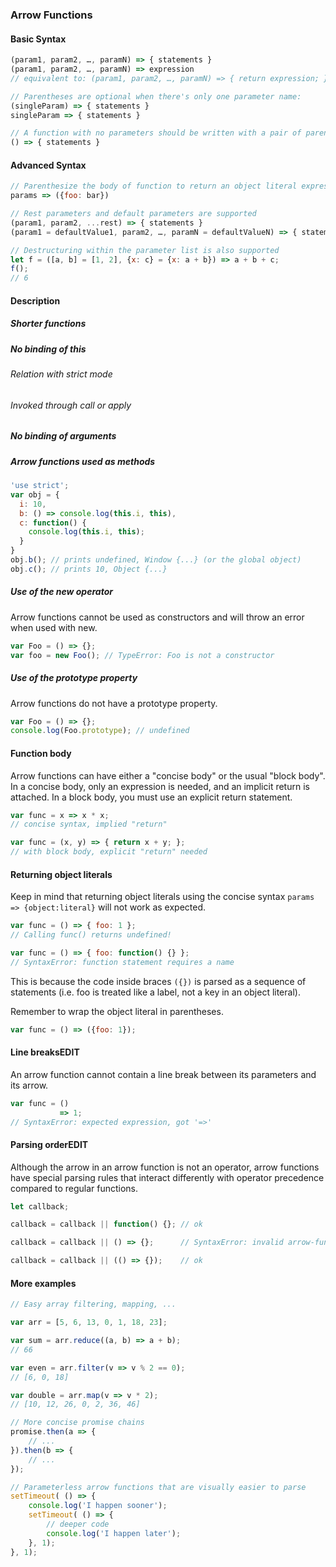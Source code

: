 ### Arrow Functions
#### Basic Syntax
``` javascript
(param1, param2, …, paramN) => { statements }
(param1, param2, …, paramN) => expression
// equivalent to: (param1, param2, …, paramN) => { return expression; }

// Parentheses are optional when there's only one parameter name:
(singleParam) => { statements }
singleParam => { statements }

// A function with no parameters should be written with a pair of parentheses.
() => { statements }
```

#### Advanced Syntax
``` javascript
// Parenthesize the body of function to return an object literal expression:
params => ({foo: bar})

// Rest parameters and default parameters are supported
(param1, param2, ...rest) => { statements }
(param1 = defaultValue1, param2, …, paramN = defaultValueN) => { statements }

// Destructuring within the parameter list is also supported
let f = ([a, b] = [1, 2], {x: c} = {x: a + b}) => a + b + c;
f();  
// 6
```

#### Description
##### Shorter functions
##### No binding of this
###### Relation with strict mode
###### Invoked through call or apply
##### No binding of arguments
##### Arrow functions used as methods
``` javascript
'use strict';
var obj = {
  i: 10,
  b: () => console.log(this.i, this),
  c: function() {
  	console.log(this.i, this);
  }
}
obj.b(); // prints undefined, Window {...} (or the global object)
obj.c(); // prints 10, Object {...}
```

##### Use of the new operator
Arrow functions cannot be used as constructors and will throw an error when used with new.

```javascript
var Foo = () => {};
var foo = new Foo(); // TypeError: Foo is not a constructor
```
##### Use of the prototype property
Arrow functions do not have a prototype property.

```javascript
var Foo = () => {};
console.log(Foo.prototype); // undefined
```

#### Function body
Arrow functions can have either a "concise body" or the usual "block body".  
In a concise body, only an expression is needed, and an implicit return is attached. In a block
body, you must use an explicit return statement.

```javascript
var func = x => x * x;                  
// concise syntax, implied "return"

var func = (x, y) => { return x + y; }; 
// with block body, explicit "return" needed
```
#### Returning object literals
Keep in mind that returning object literals using the concise syntax `params => {object:literal}`
will not work as expected.

```javascript
var func = () => { foo: 1 };               
// Calling func() returns undefined!

var func = () => { foo: function() {} };   
// SyntaxError: function statement requires a name
```
This is because the code inside braces `({})` is parsed as a sequence of statements (i.e. foo is treated like a label, not a key in an object literal).  

Remember to wrap the object literal in parentheses.

```javascript
var func = () => ({foo: 1});
```

#### Line breaksEDIT
An arrow function cannot contain a line break between its parameters and its arrow.

```javascript
var func = ()
           => 1; 
// SyntaxError: expected expression, got '=>'
```
#### Parsing orderEDIT
Although the arrow in an arrow function is not an operator, arrow functions have special parsing rules that interact differently with operator precedence compared to regular functions.  

```javascript
let callback;

callback = callback || function() {}; // ok

callback = callback || () => {};      // SyntaxError: invalid arrow-function arguments

callback = callback || (() => {});    // ok
```

#### More examples
```javascript
// Easy array filtering, mapping, ...

var arr = [5, 6, 13, 0, 1, 18, 23];

var sum = arr.reduce((a, b) => a + b);  
// 66

var even = arr.filter(v => v % 2 == 0); 
// [6, 0, 18]

var double = arr.map(v => v * 2);       
// [10, 12, 26, 0, 2, 36, 46]

// More concise promise chains
promise.then(a => {
    // ...
}).then(b => {
    // ...
});

// Parameterless arrow functions that are visually easier to parse
setTimeout( () => {
    console.log('I happen sooner');
    setTimeout( () => {
        // deeper code
        console.log('I happen later');
    }, 1);
}, 1);
```


